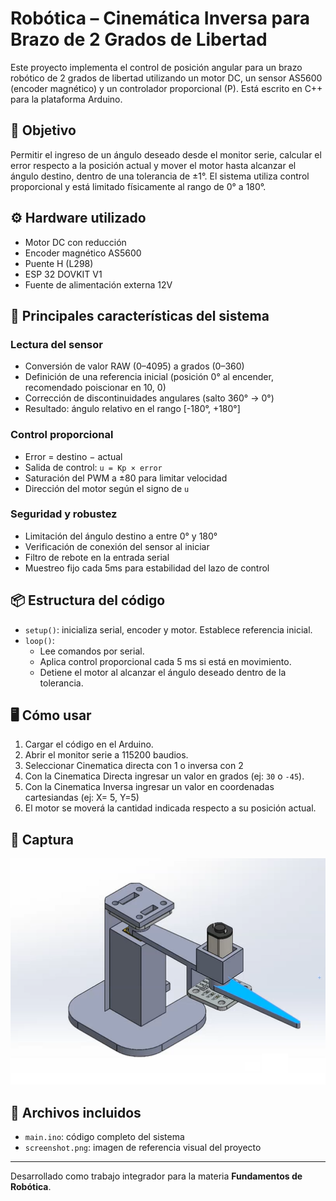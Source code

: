 # Robótica – Cinemática Inversa para Brazo de 2 Grados de Libertad
 
Este proyecto implementa el control de posición angular para un brazo robótico de 2 grados de libertad utilizando un motor DC, un sensor AS5600 (encoder magnético) y un controlador proporcional (P). Está escrito en C++ para la plataforma Arduino.

## 🎯 Objetivo

Permitir el ingreso de un ángulo deseado desde el monitor serie, calcular el error respecto a la posición actual y mover el motor hasta alcanzar el ángulo destino, dentro de una tolerancia de ±1°. El sistema utiliza control proporcional y está limitado físicamente al rango de 0° a 180°.

## ⚙️ Hardware utilizado

- Motor DC con reducción
- Encoder magnético AS5600
- Puente H (L298)
- ESP 32 DOVKIT V1
- Fuente de alimentación externa 12V

## 🧠 Principales características del sistema

### Lectura del sensor
- Conversión de valor RAW (0–4095) a grados (0–360)
- Definición de una referencia inicial (posición 0° al encender, recomendado poiscionar en 10, 0)
- Corrección de discontinuidades angulares (salto 360° → 0°)
- Resultado: ángulo relativo en el rango [-180°, +180°]

### Control proporcional
- Error = destino − actual
- Salida de control: `u = Kp × error`
- Saturación del PWM a ±80 para limitar velocidad
- Dirección del motor según el signo de `u`

### Seguridad y robustez
- Limitación del ángulo destino a entre 0° y 180°
- Verificación de conexión del sensor al iniciar
- Filtro de rebote en la entrada serial
- Muestreo fijo cada 5ms para estabilidad del lazo de control

## 📦 Estructura del código

- `setup()`: inicializa serial, encoder y motor. Establece referencia inicial.
- `loop()`: 
  - Lee comandos por serial.
  - Aplica control proporcional cada 5 ms si está en movimiento.
  - Detiene el motor al alcanzar el ángulo deseado dentro de la tolerancia.

## 🖥️ Cómo usar

1. Cargar el código en el Arduino.
2. Abrir el monitor serie a 115200 baudios.
3. Seleccionar Cinematica directa con 1 o inversa con 2
4. Con la Cinematica Directa ingresar un valor en grados (ej: `30` o `-45`).
5. Con la Cinematica Inversa ingresar un valor en coordenadas cartesiandas (ej: X= 5, Y=5)
6. El motor se moverá la cantidad indicada respecto a su posición actual.



## 📸 Captura

![Captura del proyecto](screenshot.png)

## 📁 Archivos incluidos

- `main.ino`: código completo del sistema
- `screenshot.png`: imagen de referencia visual del proyecto

---

Desarrollado como trabajo integrador para la materia **Fundamentos de Robótica**.  
